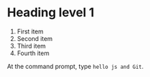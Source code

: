# Heading level 1

1. First item
2. Second item
3. Third item
4. Fourth item

At the command prompt, type `hello js and Git`.